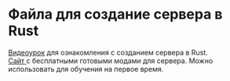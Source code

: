 <h1>Файла для создание сервера в Rust</h1>
<p><a href="https://www.youtube.com/watch?v=lxzWJRip4_U">Видеоурок</a> для ознакомления с созданием сервера в Rust.<br><a href="https://umod.org/plugins?page=1&sort=watchers&sortdir=desc&categories=rust">Сайт </a>с бесплатными готовыми модами для сервера. Можно использовать для обучения на первое время.</p>
